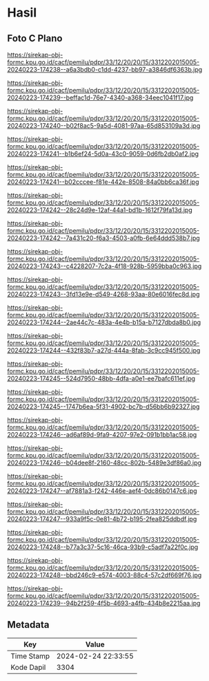 # Hasil

## Foto C Plano

https://sirekap-obj-formc.kpu.go.id/cacf/pemilu/pdpr/33/12/20/20/15/3312202015005-20240223-174238--a6a3bdb0-c1dd-4237-bb97-a3846df6363b.jpg

https://sirekap-obj-formc.kpu.go.id/cacf/pemilu/pdpr/33/12/20/20/15/3312202015005-20240223-174239--beffac1d-76e7-4340-a368-34eec1041f17.jpg

https://sirekap-obj-formc.kpu.go.id/cacf/pemilu/pdpr/33/12/20/20/15/3312202015005-20240223-174240--b02f8ac5-9a5d-4081-97aa-65d853109a3d.jpg

https://sirekap-obj-formc.kpu.go.id/cacf/pemilu/pdpr/33/12/20/20/15/3312202015005-20240223-174241--b1b6ef24-5d0a-43c0-9059-0d6fb2db0af2.jpg

https://sirekap-obj-formc.kpu.go.id/cacf/pemilu/pdpr/33/12/20/20/15/3312202015005-20240223-174241--b02cccee-f81e-442e-8508-84a0bb6ca36f.jpg

https://sirekap-obj-formc.kpu.go.id/cacf/pemilu/pdpr/33/12/20/20/15/3312202015005-20240223-174242--28c24d9e-12af-44a1-bd1b-1612f79fa13d.jpg

https://sirekap-obj-formc.kpu.go.id/cacf/pemilu/pdpr/33/12/20/20/15/3312202015005-20240223-174242--7a431c20-f6a3-4503-a0fb-6e64ddd538b7.jpg

https://sirekap-obj-formc.kpu.go.id/cacf/pemilu/pdpr/33/12/20/20/15/3312202015005-20240223-174243--c4228207-7c2a-4f18-928b-5959bba0c963.jpg

https://sirekap-obj-formc.kpu.go.id/cacf/pemilu/pdpr/33/12/20/20/15/3312202015005-20240223-174243--3fd13e9e-d549-4268-93aa-80e6016fec8d.jpg

https://sirekap-obj-formc.kpu.go.id/cacf/pemilu/pdpr/33/12/20/20/15/3312202015005-20240223-174244--2ae44c7c-483a-4e4b-b15a-b7127dbda8b0.jpg

https://sirekap-obj-formc.kpu.go.id/cacf/pemilu/pdpr/33/12/20/20/15/3312202015005-20240223-174244--432f83b7-a27d-444a-8fab-3c9cc945f500.jpg

https://sirekap-obj-formc.kpu.go.id/cacf/pemilu/pdpr/33/12/20/20/15/3312202015005-20240223-174245--524d7950-48bb-4dfa-a0e1-ee7bafc611ef.jpg

https://sirekap-obj-formc.kpu.go.id/cacf/pemilu/pdpr/33/12/20/20/15/3312202015005-20240223-174245--1747b6ea-5f31-4902-bc7b-d56bb6b92327.jpg

https://sirekap-obj-formc.kpu.go.id/cacf/pemilu/pdpr/33/12/20/20/15/3312202015005-20240223-174246--ad6af89d-9fa9-4207-97e2-091b1bb1ac58.jpg

https://sirekap-obj-formc.kpu.go.id/cacf/pemilu/pdpr/33/12/20/20/15/3312202015005-20240223-174246--b04dee8f-2160-48cc-802b-5489e3df86a0.jpg

https://sirekap-obj-formc.kpu.go.id/cacf/pemilu/pdpr/33/12/20/20/15/3312202015005-20240223-174247--af7881a3-f242-446e-aef4-0dc86b0147c6.jpg

https://sirekap-obj-formc.kpu.go.id/cacf/pemilu/pdpr/33/12/20/20/15/3312202015005-20240223-174247--933a9f5c-0e81-4b72-b195-2fea825ddbdf.jpg

https://sirekap-obj-formc.kpu.go.id/cacf/pemilu/pdpr/33/12/20/20/15/3312202015005-20240223-174248--b77a3c37-5c16-46ca-93b9-c5adf7a22f0c.jpg

https://sirekap-obj-formc.kpu.go.id/cacf/pemilu/pdpr/33/12/20/20/15/3312202015005-20240223-174248--bbd246c9-e574-4003-88c4-57c2df669f76.jpg

https://sirekap-obj-formc.kpu.go.id/cacf/pemilu/pdpr/33/12/20/20/15/3312202015005-20240223-174239--94b2f259-4f5b-4693-a4fb-434b8e2215aa.jpg


## Metadata

| Key        | Value               |
| ---------- | ------------------- |
| Time Stamp | 2024-02-24 22:33:55 |
| Kode Dapil | 3304                |



